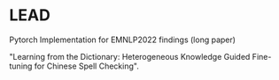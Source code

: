 # LEAD
Pytorch Implementation for EMNLP2022 findings (long paper) 

"Learning from the Dictionary: Heterogeneous Knowledge Guided Fine-tuning for Chinese Spell Checking".
